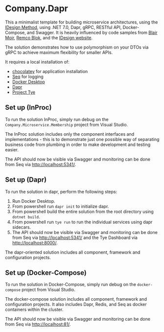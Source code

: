 # Company.Dapr

This a minimalist template for building microservice architectures, using the [IDesign Method](http://www.idesign.net/), using .NET 7.0, Dapr, gRPC, RESTful API, Docker-Compose, and Swagger. It is heavily influenced by code samples from [Blair Moir](https://github.com/BlairMoir), [Remco Blok](https://github.com/RemcoBlok), and the [IDesign website](http://www.idesign.net/Downloads).

The solution demonstrates how to use polymorphism on your DTOs via gRPC to achieve maximum flexibility for smaller APIs.

It requires a local installation of:

- [chocolatey](https://chocolatey.org/) for application installation
- [Seq](https://community.chocolatey.org/packages/seq) for logging
- [Docker Desktop](https://community.chocolatey.org/packages/docker-desktop)
- [Dapr](https://docs.dapr.io/getting-started/install-dapr-cli/)
- [Project Tye](https://github.com/dotnet/tye)

## Set up (InProc)

To run the solution InProc, simply run debug on the `Company.Microservice.Membership` project from Visual Studio.

The InProc solution includes only the component interfaces and implementations - this is to demonstrate just one possible way of separating business code from plumbing in order to make development and testing easier.

The API should now be visible via Swagger and monitoring can be done from Seq via [http://localhost:5341/](http://localhost:5341/).

## Set up (Dapr)

To run the solution in dapr, perform the following steps:

1. Run Docker Desktop.
1. From powershell run `dapr init` to initialize dapr.
1. From powershell build the entire solution from the root directory using `dotnet build`.
1. From powershell run `tye run` to run the individual services using dapr sidecars.
1. The API should now be visible via Swagger and monitoring can be done from Seq via [http://localhost:5341/](http://localhost:5341/) and the Tye Dashboard via [http://localhost:8000/](http://localhost:8000/).

The dapr-oriented solution includes all component, framework and configuration projects.

## Set up (Docker-Compose)

To run the solution in Docker-Compose, simply run debug on the `docker-compose` project from Visual Studio.

The docker-compose solution includes all component, framework and configuration projects. It also includes Dapr, Redis, and Seq as docker containers within the cluster.

The API should now be visible via Swagger and monitoring can be done from Seq via [http://localhost:81/](http://localhost:81/).
